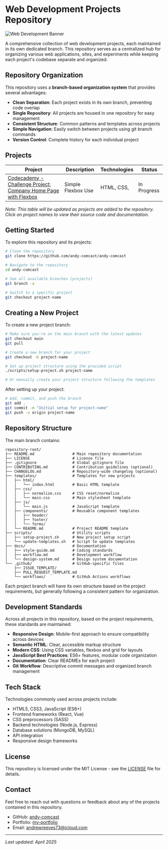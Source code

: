 # Web Development Projects Repository

![Web Development Banner](https://as1.ftcdn.net/jpg/03/77/08/22/1000_F_377082215_XdCMMLYICc9uDtX4bFLP7k0bfRf5rAPF.jpg)

A comprehensive collection of web development projects, each maintained in its own dedicated branch. This repository serves as a centralized hub for organizing various web applications, sites, and experiments while keeping each project's codebase separate and organized.

## Repository Organization

This repository uses a **branch-based organization system** that provides several advantages:

- **Clean Separation**: Each project exists in its own branch, preventing code overlap
- **Single Repository**: All projects are housed in one repository for easy management
- **Consistent Structure**: Common patterns and templates across projects
- **Simple Navigation**: Easily switch between projects using git branch commands
- **Version Control**: Complete history for each individual project

## Projects

| Project | Description | Technologies | Status |
|---------|-------------|--------------|--------|
| [Codecademy - Challenge Project: Company Home Page with Flexbox](https://github.com/andy-comcast/andy-comcast.git) | Simple Flexbox Use | HTML, CSS, | In Progress |

*Note: This table will be updated as projects are added to the repository. Click on project names to view their source code and documentation.*

## Getting Started

To explore this repository and its projects:

```bash
# Clone the repository
git clone https://github.com/andy-comcast/andy-comcast

# Navigate to the repository
cd andy-comcast

# See all available branches (projects)
git branch -a

# Switch to a specific project
git checkout project-name
```

## Creating a New Project

To create a new project branch:

```bash
# Make sure you're on the main branch with the latest updates
git checkout main
git pull

# Create a new branch for your project
git checkout -b project-name

# Set up project structure using the provided script
./scripts/setup-project.sh project-name

# Or manually create your project structure following the templates
```

After setting up your project:

```bash
# Add, commit, and push the branch
git add .
git commit -m "Initial setup for project-name"
git push -u origin project-name
```

## Repository Structure

The main branch contains:

```
repository-root/
├── README.md                 # Main repository documentation
├── LICENSE                   # License file
├── .gitignore                # Global gitignore file
├── CONTRIBUTING.md           # Contribution guidelines (optional)
├── CHANGELOG.md              # Repository-wide changelog (optional)
├── templates/                # Templates for new projects
│   ├── html/
│   │   └── index.html        # Basic HTML template
│   ├── css/
│   │   ├── normalize.css     # CSS reset/normalize
│   │   └── main.css          # Main stylesheet template
│   ├── js/
│   │   └── main.js           # JavaScript template
│   ├── components/           # Reusable component templates
│   │   ├── header/
│   │   ├── footer/
│   │   └── forms/
│   └── README.md             # Project README template
├── scripts/                  # Utility scripts
│   ├── setup-project.sh      # New project setup script
│   └── update-templates.sh   # Script to update templates
├── docs/                     # Documentation
│   ├── style-guide.md        # Coding standards
│   ├── workflow.md           # Development workflow
│   └── design-system.md      # Design system documentation
└── .github/                  # GitHub-specific files
    ├── ISSUE_TEMPLATE/
    ├── PULL_REQUEST_TEMPLATE.md
    └── workflows/            # GitHub Actions workflows
```

Each project branch will have its own structure based on the project requirements, but generally following a consistent pattern for organization.

## Development Standards

Across all projects in this repository, based on the project requirements, these standards are maintained:

- **Responsive Design**: Mobile-first approach to ensure compatibility across devices
- **Semantic HTML**: Clear, accessible markup structure
- **Modern CSS**: Using CSS variables, flexbox and grid for layouts
- **JavaScript Best Practices**: ES6+ features, modular code organization
- **Documentation**: Clear READMEs for each project
- **Git Workflow**: Descriptive commit messages and organized branch management

## Tech Stack

Technologies commonly used across projects include:

- HTML5, CSS3, JavaScript (ES6+)
- Frontend frameworks (React, Vue)
- CSS preprocessors (SASS)
- Backend technologies (Node.js, Express)
- Database solutions (MongoDB, MySQL)
- API integration
- Responsive design frameworks

## License

This repository is licensed under the MIT License - see the [LICENSE](LICENSE) file for details.

## Contact

Feel free to reach out with questions or feedback about any of the projects contained in this repository.

- GitHub: [andy-comcast](https://github.com/andy-comcast)
- Portfolio: [my-portfolio](https://andy-comcast.github.io/andy-comcast/)
- Email: andrewreeves73@icloud.com

---

*Last updated: April 2025*

